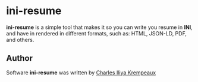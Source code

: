 # ini-resume

**ini-resume** is a simple tool that makes it so you can write you resume in **INI**, and have in rendered in different formats, such as:
HTML, JSON-LD, PDF, and others.

## Author

Software **ini-resume** was written by [Charles Iliya Krempeaux](http://reiver.link)
